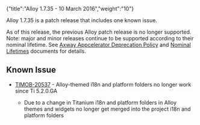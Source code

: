 {"title":"Alloy 1.7.35 - 10 March 2016","weight":"10"}

Alloy 1.7.35 is a patch release that includes one known issue.

As of this release, the previous Alloy patch release is no longer supported. Note: major and minor releases continue to be supported according to their nominal lifetime. See [Axway Appcelerator Deprecation Policy](/docs/appc/AMPLIFY_Appcelerator_Services_Overview/Axway_Appcelerator_Deprecation_Policy/) and [Nominal Lifetimes](/docs/appc/AMPLIFY_Appcelerator_Services_Overview/Axway_Appcelerator_Product_Lifecycle/#nominal-lifetimes) documents for details.

## Known Issue

* [TIMOB-20537](https://jira.appcelerator.org/browse/TIMOB-20537) - Alloy-themed i18n and platform folders no longer work since Ti 5.2.0.GA

    * Due to a change in Titanium i18n and platform folders in Alloy themes and widgets no longer get merged into the project i18n and platform folders
